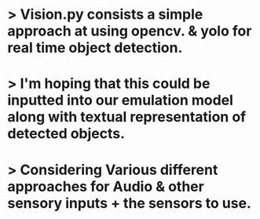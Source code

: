 # > Vision.py consists a simple approach at using opencv. & yolo for real time object detection. 
# > I'm hoping that this could be inputted into our emulation model along with textual representation of detected objects.
# > Considering Various different approaches for Audio & other sensory inputs + the sensors to use.
